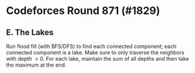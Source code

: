 # Codeforces Round 871 (#1829)

## E. The Lakes
Run flood fill (with BFS/DFS) to find each connected component; each connected component is a lake. Make sure to only traverse the neighbors with depth $> 0$. For each lake, maintain the sum of all depths and then take the maximum at the end.